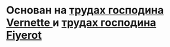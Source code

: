 # Основан на [трудах господина Vernette ](https://github.com/vernette/singbox-tproxy-fakeip) и [трудах господина Fiyerot ](https://github.com/FiyeroT/getdomains-snap)
